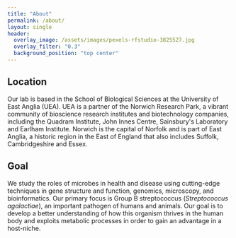 ```yaml
---
title: "About"
permalink: /about/
layout: single
header:
  overlay_image: /assets/images/pexels-rfstudio-3825527.jpg
  overlay_filter: "0.3"
  background_position: "top center"
---
```

## Location ##
Our lab is based in the School of Biological Sciences at the University of East Anglia (UEA). UEA is a partner of the Norwich Research Park, a vibrant community of bioscience research institutes and biotechnology companies, including the Quadram Institute, John Innes Centre, Sainsbury's Laboratory and Earlham Institute. Norwich is the capital of Norfolk and is part of East Anglia, a historic region in the East of England that also includes Suffolk, Cambridgeshire and Essex.

## Goal ##
We study the roles of microbes in health and disease using cutting-edge techniques in gene structure and function, genomics, microscopy, and bioinformatics. Our primary focus is Group B streptococcus (*Streptococcus agalactiae*), an important pathogen of humans and animals. Our goal is to develop a better understanding of how this organism thrives in the human body and exploits metabolic processes in order to gain an advantage in a host-niche.
